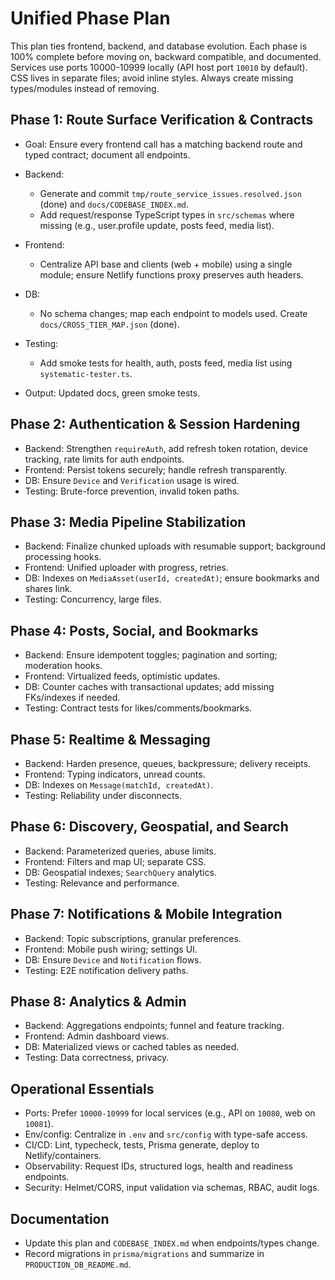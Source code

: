 # Unified Phase Plan

This plan ties frontend, backend, and database evolution. Each phase is 100% complete before moving on, backward compatible, and documented. Services use ports 10000-10999 locally (API host port `10010` by default). CSS lives in separate files; avoid inline styles. Always create missing types/modules instead of removing.

## Phase 1: Route Surface Verification & Contracts

- Goal: Ensure every frontend call has a matching backend route and typed contract; document all endpoints.

- Backend:
  - Generate and commit `tmp/route_service_issues.resolved.json` (done) and `docs/CODEBASE_INDEX.md`.
  - Add request/response TypeScript types in `src/schemas` where missing (e.g., user.profile update, posts feed, media list).

- Frontend:
  - Centralize API base and clients (web + mobile) using a single module; ensure Netlify functions proxy preserves auth headers.

- DB:
  - No schema changes; map each endpoint to models used. Create `docs/CROSS_TIER_MAP.json` (done).

- Testing:
  - Add smoke tests for health, auth, posts feed, media list using `systematic-tester.ts`.

- Output: Updated docs, green smoke tests.

## Phase 2: Authentication & Session Hardening

- Backend: Strengthen `requireAuth`, add refresh token rotation, device tracking, rate limits for auth endpoints.
- Frontend: Persist tokens securely; handle refresh transparently.
- DB: Ensure `Device` and `Verification` usage is wired.
- Testing: Brute-force prevention, invalid token paths.

## Phase 3: Media Pipeline Stabilization

- Backend: Finalize chunked uploads with resumable support; background processing hooks.
- Frontend: Unified uploader with progress, retries.
- DB: Indexes on `MediaAsset(userId, createdAt)`; ensure bookmarks and shares link.
- Testing: Concurrency, large files.

## Phase 4: Posts, Social, and Bookmarks

- Backend: Ensure idempotent toggles; pagination and sorting; moderation hooks.
- Frontend: Virtualized feeds, optimistic updates.
- DB: Counter caches with transactional updates; add missing FKs/indexes if needed.
- Testing: Contract tests for likes/comments/bookmarks.

## Phase 5: Realtime & Messaging

- Backend: Harden presence, queues, backpressure; delivery receipts.
- Frontend: Typing indicators, unread counts.
- DB: Indexes on `Message(matchId, createdAt)`.
- Testing: Reliability under disconnects.

## Phase 6: Discovery, Geospatial, and Search

- Backend: Parameterized queries, abuse limits.
- Frontend: Filters and map UI; separate CSS.
- DB: Geospatial indexes; `SearchQuery` analytics.
- Testing: Relevance and performance.

## Phase 7: Notifications & Mobile Integration

- Backend: Topic subscriptions, granular preferences.
- Frontend: Mobile push wiring; settings UI.
- DB: Ensure `Device` and `Notification` flows.
- Testing: E2E notification delivery paths.

## Phase 8: Analytics & Admin

- Backend: Aggregations endpoints; funnel and feature tracking.
- Frontend: Admin dashboard views.
- DB: Materialized views or cached tables as needed.
- Testing: Data correctness, privacy.

## Operational Essentials

- Ports: Prefer `10000-10999` for local services (e.g., API on `10080`, web on `10081`).
- Env/config: Centralize in `.env` and `src/config` with type-safe access.
- CI/CD: Lint, typecheck, tests, Prisma generate, deploy to Netlify/containers.
- Observability: Request IDs, structured logs, health and readiness endpoints.
- Security: Helmet/CORS, input validation via schemas, RBAC, audit logs.

## Documentation

- Update this plan and `CODEBASE_INDEX.md` when endpoints/types change.
- Record migrations in `prisma/migrations` and summarize in `PRODUCTION_DB_README.md`.
